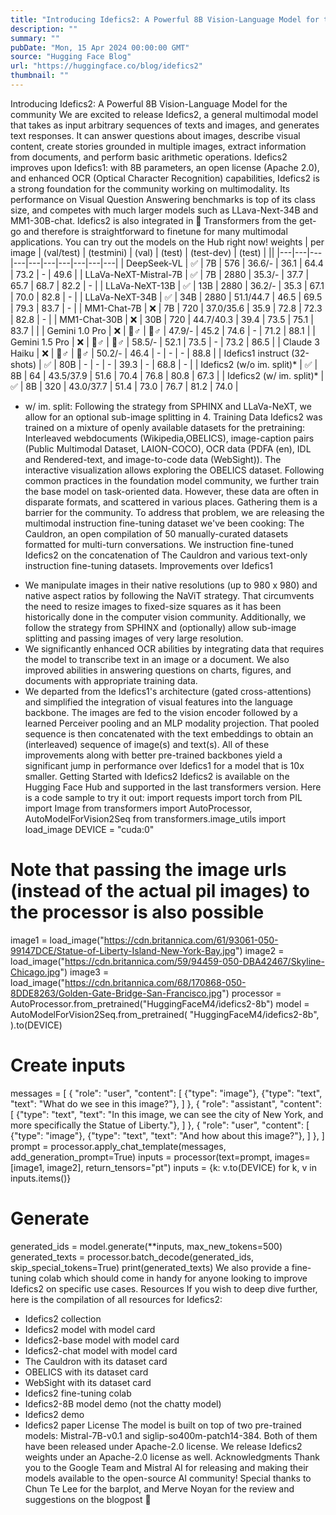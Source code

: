 ```yaml
---
title: "Introducing Idefics2: A Powerful 8B Vision-Language Model for the community"
description: ""
summary: ""
pubDate: "Mon, 15 Apr 2024 00:00:00 GMT"
source: "Hugging Face Blog"
url: "https://huggingface.co/blog/idefics2"
thumbnail: ""
---
```


Introducing Idefics2: A Powerful 8B Vision-Language Model for the community
We are excited to release Idefics2, a general multimodal model that takes as input arbitrary sequences of texts and images, and generates text responses. It can answer questions about images, describe visual content, create stories grounded in multiple images, extract information from documents, and perform basic arithmetic operations.
Idefics2 improves upon Idefics1: with 8B parameters, an open license (Apache 2.0), and enhanced OCR (Optical Character Recognition) capabilities, Idefics2 is a strong foundation for the community working on multimodality. Its performance on Visual Question Answering benchmarks is top of its class size, and competes with much larger models such as LLava-Next-34B and MM1-30B-chat.
Idefics2 is also integrated in 🤗 Transformers from the get-go and therefore is straightforward to finetune for many multimodal applications. You can try out the models on the Hub right now!
weights |
per image |
(val/test) |
(testmini) |
(val) |
(test) |
(test-dev) |
(test) |
||
|---|---|---|---|---|---|---|---|---|---|
| DeepSeek-VL | ✅ | 7B | 576 | 36.6/- | 36.1 | 64.4 | 73.2 | - | 49.6 |
| LLaVa-NeXT-Mistral-7B | ✅ | 7B | 2880 | 35.3/- | 37.7 | 65.7 | 68.7 | 82.2 | - |
| LLaVa-NeXT-13B | ✅ | 13B | 2880 | 36.2/- | 35.3 | 67.1 | 70.0 | 82.8 | - |
| LLaVa-NeXT-34B | ✅ | 34B | 2880 | 51.1/44.7 | 46.5 | 69.5 | 79.3 | 83.7 | - |
| MM1-Chat-7B | ❌ | 7B | 720 | 37.0/35.6 | 35.9 | 72.8 | 72.3 | 82.8 | - |
| MM1-Chat-30B | ❌ | 30B | 720 | 44.7/40.3 | 39.4 | 73.5 | 75.1 | 83.7 | |
| Gemini 1.0 Pro | ❌ | 🤷♂️ | 🤷♂️ | 47.9/- | 45.2 | 74.6 | - | 71.2 | 88.1 |
| Gemini 1.5 Pro | ❌ | 🤷♂️ | 🤷♂️ | 58.5/- | 52.1 | 73.5 | - | 73.2 | 86.5 |
| Claude 3 Haiku | ❌ | 🤷♂️ | 🤷♂️ | 50.2/- | 46.4 | - | - | - | 88.8 |
| Idefics1 instruct (32-shots) | ✅ | 80B | - | - | - | 39.3 | - | 68.8 | - |
| Idefics2 (w/o im. split)* | ✅ | 8B | 64 | 43.5/37.9 | 51.6 | 70.4 | 76.8 | 80.8 | 67.3 |
| Idefics2 (w/ im. split)* | ✅ | 8B | 320 | 43.0/37.7 | 51.4 | 73.0 | 76.7 | 81.2 | 74.0 |
* w/ im. split: Following the strategy from SPHINX and LLaVa-NeXT, we allow for an optional sub-image splitting in 4.
Training Data
Idefics2 was trained on a mixture of openly available datasets for the pretraining: Interleaved webdocuments (Wikipedia,OBELICS), image-caption pairs (Public Multimodal Dataset, LAION-COCO), OCR data (PDFA (en), IDL and Rendered-text, and image-to-code data (WebSight)).
The interactive visualization allows exploring the OBELICS dataset.
Following common practices in the foundation model community, we further train the base model on task-oriented data. However, these data are often in disparate formats, and scattered in various places. Gathering them is a barrier for the community. To address that problem, we are releasing the multimodal instruction fine-tuning dataset we've been cooking: The Cauldron, an open compilation of 50 manually-curated datasets formatted for multi-turn conversations. We instruction fine-tuned Idefics2 on the concatenation of The Cauldron and various text-only instruction fine-tuning datasets.
Improvements over Idefics1
- We manipulate images in their native resolutions (up to 980 x 980) and native aspect ratios by following the NaViT strategy. That circumvents the need to resize images to fixed-size squares as it has been historically done in the computer vision community. Additionally, we follow the strategy from SPHINX and (optionally) allow sub-image splitting and passing images of very large resolution.
- We significantly enhanced OCR abilities by integrating data that requires the model to transcribe text in an image or a document. We also improved abilities in answering questions on charts, figures, and documents with appropriate training data.
- We departed from the Idefics1's architecture (gated cross-attentions) and simplified the integration of visual features into the language backbone. The images are fed to the vision encoder followed by a learned Perceiver pooling and an MLP modality projection. That pooled sequence is then concatenated with the text embeddings to obtain an (interleaved) sequence of image(s) and text(s).
All of these improvements along with better pre-trained backbones yield a significant jump in performance over Idefics1 for a model that is 10x smaller.
Getting Started with Idefics2
Idefics2 is available on the Hugging Face Hub and supported in the last transformers
version. Here is a code sample to try it out:
import requests
import torch
from PIL import Image
from transformers import AutoProcessor, AutoModelForVision2Seq
from transformers.image_utils import load_image
DEVICE = "cuda:0"
# Note that passing the image urls (instead of the actual pil images) to the processor is also possible
image1 = load_image("https://cdn.britannica.com/61/93061-050-99147DCE/Statue-of-Liberty-Island-New-York-Bay.jpg")
image2 = load_image("https://cdn.britannica.com/59/94459-050-DBA42467/Skyline-Chicago.jpg")
image3 = load_image("https://cdn.britannica.com/68/170868-050-8DDE8263/Golden-Gate-Bridge-San-Francisco.jpg")
processor = AutoProcessor.from_pretrained("HuggingFaceM4/idefics2-8b")
model = AutoModelForVision2Seq.from_pretrained(
"HuggingFaceM4/idefics2-8b",
).to(DEVICE)
# Create inputs
messages = [
{
"role": "user",
"content": [
{"type": "image"},
{"type": "text", "text": "What do we see in this image?"},
]
},
{
"role": "assistant",
"content": [
{"type": "text", "text": "In this image, we can see the city of New York, and more specifically the Statue of Liberty."},
]
},
{
"role": "user",
"content": [
{"type": "image"},
{"type": "text", "text": "And how about this image?"},
]
},
]
prompt = processor.apply_chat_template(messages, add_generation_prompt=True)
inputs = processor(text=prompt, images=[image1, image2], return_tensors="pt")
inputs = {k: v.to(DEVICE) for k, v in inputs.items()}
# Generate
generated_ids = model.generate(**inputs, max_new_tokens=500)
generated_texts = processor.batch_decode(generated_ids, skip_special_tokens=True)
print(generated_texts)
We also provide a fine-tuning colab which should come in handy for anyone looking to improve Idefics2 on specific use cases.
Resources
If you wish to deep dive further, here is the compilation of all resources for Idefics2:
- Idefics2 collection
- Idefics2 model with model card
- Idefics2-base model with model card
- Idefics2-chat model with model card
- The Cauldron with its dataset card
- OBELICS with its dataset card
- WebSight with its dataset card
- Idefics2 fine-tuning colab
- Idefics2-8B model demo (not the chatty model)
- Idefics2 demo
- Idefics2 paper
License
The model is built on top of two pre-trained models: Mistral-7B-v0.1 and siglip-so400m-patch14-384. Both of them have been released under Apache-2.0 license. We release Idefics2 weights under an Apache-2.0 license as well.
Acknowledgments
Thank you to the Google Team and Mistral AI for releasing and making their models available to the open-source AI community!
Special thanks to Chun Te Lee for the barplot, and Merve Noyan for the review and suggestions on the blogpost 🤗